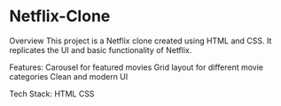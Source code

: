 # Netflix-Clone
Overview
This project is a Netflix clone created using HTML and CSS. It replicates the UI and basic functionality of Netflix.

Features:
Carousel for featured movies
Grid layout for different movie categories
Clean and modern UI

Tech Stack:
HTML
CSS
